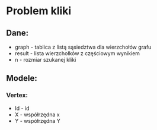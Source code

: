 # Problem kliki
## Dane: 
* graph - tablica z listą sąsiedztwa dla wierzchołów grafu 
* result - lista wierzchołków z częściowym wynikiem
* n - rozmiar szukanej kliki

## Modele: 
### Vertex: 
* Id - id 
* X - współrzędna x
* Y - współrzędna Y
